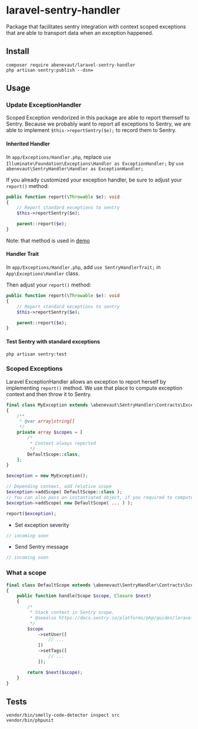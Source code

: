 # laravel-sentry-handler

Package that facilitates sentry integration with context scoped exceptions that are able to transport data when an exception happened.

## Install
```shell
composer require abenevaut/laravel-sentry-handler
php artisan sentry:publish --dsn=
```

## Usage

### Update ExceptionHandler

Scoped Exception vendorized in this package are able to report themself to Sentry.
Because we probably want to report all exceptions to Sentry, we are able to implement `$this->reportSentry($e);` to record them to Sentry.

#### Inherited Handler

In `app/Exceptions/Handler.php`, replace `use Illuminate\Foundation\Exceptions\Handler as ExceptionHandler;` by `use abenevaut\SentryHandler\Handler as ExceptionHandler;`

If you already customized your exception handler, be sure to adjust your `report()` method:
```php
public function report(\Throwable $e): void
{
    // Report standard exceptions to sentry
    $this->reportSentry($e);

    parent::report($e);
}
```

Note: that method is used in [demo](https://github.com/abenevaut/experimental/demo-laravel-sentry-handler)

#### Handler Trait

In `app/Exceptions/Handler.php`, add `use SentryHandlerTrait;` in `App\Exceptions\Handler` class.

Then adjust your `report()` method:
```php
public function report(\Throwable $e): void
{
    // Report standard exceptions to sentry
    $this->reportSentry($e);

    parent::report($e);
}
```

#### Test Sentry with standard exceptions

```
php artisan sentry:test
```

### Scoped Exceptions

Laravel ExceptionHandler allows an exception to report herself by implementing `report()` method.
We use that place to compute exception context and then throw it to Sentry.

```php
final class MyException extends \abenevaut\SentryHandler\Contracts\ExceptionAbstract
{
    /**
     * @var array|string[]
     */
    private array $scopes = [
        /*
         * Context always reported
         */
        DefaultScope::class,
    ];
} 

$exception = new MyException();

// Depending context, add relative scope
$exception->addScope( DefaultScope::class );
// You can also pass an instantiated object, if you required to compute something
$exception->addScope( new DefaultScope( ... ) );

report($exception);
```

- Set exception severity
```php
// incoming soon
```

- Send Sentry message
```php
// incoming soon
```

### What a scope

```php
final class DefaultScope extends \abenevaut\SentryHandler\Contracts\ScopeAbstract
{
    public function handle(Scope $scope, Closure $next)
    {
        /*
         * Stack context in Sentry scope.
         * @seealso https://docs.sentry.io/platforms/php/guides/laravel/enriching-events/?original_referrer=https%3A%2F%2Fwww.google.com%2F
         */
        $scope
            ->setUser([
                // ...
            ])
            ->setTags([
                // ...
            ]);

        return $next($scope);
    }
}
```

## Tests
```shell
vendor/bin/smelly-code-detector inspect src
vendor/bin/phpunit
```
